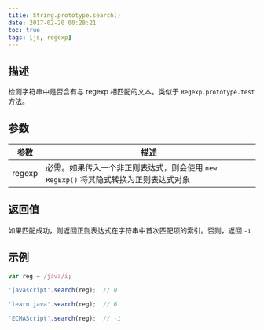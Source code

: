 ```yaml
---
title: String.prototype.search()
date: 2017-02-20 00:28:21
toc: true
tags: [js, regexp]
---
```


## 描述

检测字符串中是否含有与 regexp 相匹配的文本。类似于 `Regexp.prototype.test` 方法。

## 参数

参数 | 描述
---|---
regexp | 必需。如果传入一个非正则表达式，则会使用 `new RegExp()` 将其隐式转换为正则表达式对象

## 返回值

如果匹配成功，则返回正则表达式在字符串中首次匹配项的索引。否则，返回 `-1`

## 示例

```js
var reg = /java/i;

'javascript'.search(reg);  // 0

'learn java'.search(reg);  // 6

'ECMAScript'.search(reg);  // -1
```